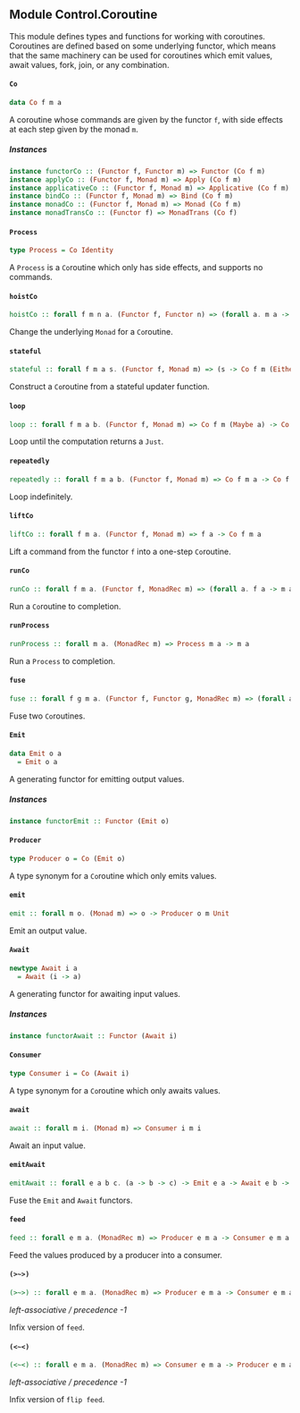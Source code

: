 ## Module Control.Coroutine

This module defines types and functions for working with coroutines.
Coroutines are defined based on some underlying functor, which means that
the same machinery can be used for coroutines which emit values, await values,
fork, join, or any combination.

#### `Co`

``` purescript
data Co f m a
```

A coroutine whose commands are given by the functor `f`, with side effects
at each step given by the monad `m`.

##### Instances
``` purescript
instance functorCo :: (Functor f, Functor m) => Functor (Co f m)
instance applyCo :: (Functor f, Monad m) => Apply (Co f m)
instance applicativeCo :: (Functor f, Monad m) => Applicative (Co f m)
instance bindCo :: (Functor f, Monad m) => Bind (Co f m)
instance monadCo :: (Functor f, Monad m) => Monad (Co f m)
instance monadTransCo :: (Functor f) => MonadTrans (Co f)
```

#### `Process`

``` purescript
type Process = Co Identity
```

A `Process` is a `Co`routine which only has side effects, and supports no commands.

#### `hoistCo`

``` purescript
hoistCo :: forall f m n a. (Functor f, Functor n) => (forall a. m a -> n a) -> Co f m a -> Co f n a
```

Change the underlying `Monad` for a `Co`routine.

#### `stateful`

``` purescript
stateful :: forall f m a s. (Functor f, Monad m) => (s -> Co f m (Either a s)) -> s -> Co f m a
```

Construct a `Co`routine from a stateful updater function.

#### `loop`

``` purescript
loop :: forall f m a b. (Functor f, Monad m) => Co f m (Maybe a) -> Co f m a
```

Loop until the computation returns a `Just`.

#### `repeatedly`

``` purescript
repeatedly :: forall f m a b. (Functor f, Monad m) => Co f m a -> Co f m b
```

Loop indefinitely.

#### `liftCo`

``` purescript
liftCo :: forall f m a. (Functor f, Monad m) => f a -> Co f m a
```

Lift a command from the functor `f` into a one-step `Co`routine.

#### `runCo`

``` purescript
runCo :: forall f m a. (Functor f, MonadRec m) => (forall a. f a -> m a) -> Co f m a -> m a
```

Run a `Co`routine to completion.

#### `runProcess`

``` purescript
runProcess :: forall m a. (MonadRec m) => Process m a -> m a
```

Run a `Process` to completion.

#### `fuse`

``` purescript
fuse :: forall f g m a. (Functor f, Functor g, MonadRec m) => (forall a b c. (a -> b -> c) -> f a -> g b -> c) -> Co f m a -> Co g m a -> Process m a
```

Fuse two `Co`routines.

#### `Emit`

``` purescript
data Emit o a
  = Emit o a
```

A generating functor for emitting output values.

##### Instances
``` purescript
instance functorEmit :: Functor (Emit o)
```

#### `Producer`

``` purescript
type Producer o = Co (Emit o)
```

A type synonym for a `Co`routine which only emits values.

#### `emit`

``` purescript
emit :: forall m o. (Monad m) => o -> Producer o m Unit
```

Emit an output value.

#### `Await`

``` purescript
newtype Await i a
  = Await (i -> a)
```

A generating functor for awaiting input values.

##### Instances
``` purescript
instance functorAwait :: Functor (Await i)
```

#### `Consumer`

``` purescript
type Consumer i = Co (Await i)
```

A type synonym for a `Co`routine which only awaits values.

#### `await`

``` purescript
await :: forall m i. (Monad m) => Consumer i m i
```

Await an input value.

#### `emitAwait`

``` purescript
emitAwait :: forall e a b c. (a -> b -> c) -> Emit e a -> Await e b -> c
```

Fuse the `Emit` and `Await` functors.

#### `feed`

``` purescript
feed :: forall e m a. (MonadRec m) => Producer e m a -> Consumer e m a -> Process m a
```

Feed the values produced by a producer into a consumer.

#### `(>~>)`

``` purescript
(>~>) :: forall e m a. (MonadRec m) => Producer e m a -> Consumer e m a -> Process m a
```

_left-associative / precedence -1_

Infix version of `feed`.

#### `(<~<)`

``` purescript
(<~<) :: forall e m a. (MonadRec m) => Consumer e m a -> Producer e m a -> Process m a
```

_left-associative / precedence -1_

Infix version of `flip feed`.


